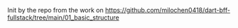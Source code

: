 
Init by the repo from the work on https://github.com/milochen0418/dart-bff-fullstack/tree/main/01_basic_structure